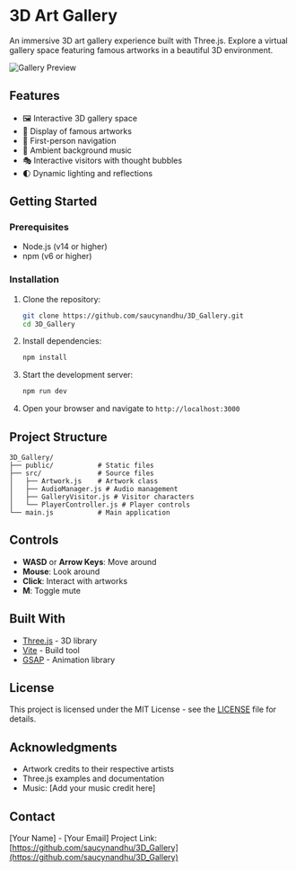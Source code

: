 # 3D Art Gallery

An immersive 3D art gallery experience built with Three.js. Explore a virtual gallery space featuring famous artworks in a beautiful 3D environment.

![Gallery Preview](screenshot.png)

## Features

- 🖼️ Interactive 3D gallery space
- 🎨 Display of famous artworks
- 🚶 First-person navigation
- 🎵 Ambient background music
- 🎭 Interactive visitors with thought bubbles
- 🌓 Dynamic lighting and reflections

## Getting Started

### Prerequisites

- Node.js (v14 or higher)
- npm (v6 or higher)

### Installation

1. Clone the repository:
   ```bash
   git clone https://github.com/saucynandhu/3D_Gallery.git
   cd 3D_Gallery
   ```

2. Install dependencies:
   ```bash
   npm install
   ```

3. Start the development server:
   ```bash
   npm run dev
   ```

4. Open your browser and navigate to `http://localhost:3000`

## Project Structure

```
3D_Gallery/
├── public/           # Static files
├── src/              # Source files
│   ├── Artwork.js    # Artwork class
│   ├── AudioManager.js # Audio management
│   ├── GalleryVisitor.js # Visitor characters
│   └── PlayerController.js # Player controls
└── main.js           # Main application
```

## Controls

- **WASD** or **Arrow Keys**: Move around
- **Mouse**: Look around
- **Click**: Interact with artworks
- **M**: Toggle mute

## Built With

- [Three.js](https://threejs.org/) - 3D library
- [Vite](https://vitejs.dev/) - Build tool
- [GSAP](https://greensock.com/gsap/) - Animation library

## License

This project is licensed under the MIT License - see the [LICENSE](LICENSE) file for details.

## Acknowledgments

- Artwork credits to their respective artists
- Three.js examples and documentation
- Music: [Add your music credit here]

## Contact

[Your Name] - [Your Email]
Project Link: [https://github.com/saucynandhu/3D_Gallery](https://github.com/saucynandhu/3D_Gallery)
